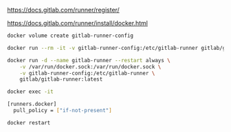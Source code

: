 

https://docs.gitlab.com/runner/register/

https://docs.gitlab.com/runner/install/docker.html



```bash
docker volume create gitlab-runner-config

docker run --rm -it -v gitlab-runner-config:/etc/gitlab-runner gitlab/gitlab-runner:latest register

docker run -d --name gitlab-runner --restart always \
    -v /var/run/docker.sock:/var/run/docker.sock \
    -v gitlab-runner-config:/etc/gitlab-runner \
    gitlab/gitlab-runner:latest

docker exec -it 

[runners.docker]
  pull_policy = ["if-not-present"]

docker restart

```
